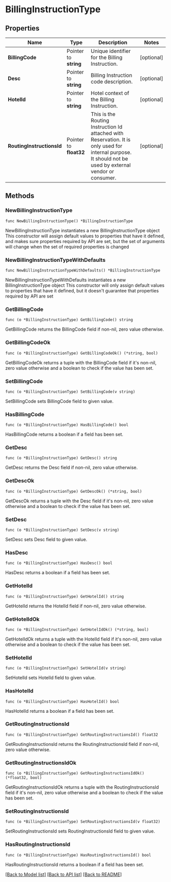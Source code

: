 # BillingInstructionType

## Properties

Name | Type | Description | Notes
------------ | ------------- | ------------- | -------------
**BillingCode** | Pointer to **string** | Unique identifier for the Billing Instruction. | [optional] 
**Desc** | Pointer to **string** | Billing Instruction code description. | [optional] 
**HotelId** | Pointer to **string** | Hotel context of the Billing Instruction. | [optional] 
**RoutingInstructionsId** | Pointer to **float32** | This is the Routing Instruction Id attached with Reservation. It is only used for internal purpose. It should not be used by external vendor or consumer. | [optional] 

## Methods

### NewBillingInstructionType

`func NewBillingInstructionType() *BillingInstructionType`

NewBillingInstructionType instantiates a new BillingInstructionType object
This constructor will assign default values to properties that have it defined,
and makes sure properties required by API are set, but the set of arguments
will change when the set of required properties is changed

### NewBillingInstructionTypeWithDefaults

`func NewBillingInstructionTypeWithDefaults() *BillingInstructionType`

NewBillingInstructionTypeWithDefaults instantiates a new BillingInstructionType object
This constructor will only assign default values to properties that have it defined,
but it doesn't guarantee that properties required by API are set

### GetBillingCode

`func (o *BillingInstructionType) GetBillingCode() string`

GetBillingCode returns the BillingCode field if non-nil, zero value otherwise.

### GetBillingCodeOk

`func (o *BillingInstructionType) GetBillingCodeOk() (*string, bool)`

GetBillingCodeOk returns a tuple with the BillingCode field if it's non-nil, zero value otherwise
and a boolean to check if the value has been set.

### SetBillingCode

`func (o *BillingInstructionType) SetBillingCode(v string)`

SetBillingCode sets BillingCode field to given value.

### HasBillingCode

`func (o *BillingInstructionType) HasBillingCode() bool`

HasBillingCode returns a boolean if a field has been set.

### GetDesc

`func (o *BillingInstructionType) GetDesc() string`

GetDesc returns the Desc field if non-nil, zero value otherwise.

### GetDescOk

`func (o *BillingInstructionType) GetDescOk() (*string, bool)`

GetDescOk returns a tuple with the Desc field if it's non-nil, zero value otherwise
and a boolean to check if the value has been set.

### SetDesc

`func (o *BillingInstructionType) SetDesc(v string)`

SetDesc sets Desc field to given value.

### HasDesc

`func (o *BillingInstructionType) HasDesc() bool`

HasDesc returns a boolean if a field has been set.

### GetHotelId

`func (o *BillingInstructionType) GetHotelId() string`

GetHotelId returns the HotelId field if non-nil, zero value otherwise.

### GetHotelIdOk

`func (o *BillingInstructionType) GetHotelIdOk() (*string, bool)`

GetHotelIdOk returns a tuple with the HotelId field if it's non-nil, zero value otherwise
and a boolean to check if the value has been set.

### SetHotelId

`func (o *BillingInstructionType) SetHotelId(v string)`

SetHotelId sets HotelId field to given value.

### HasHotelId

`func (o *BillingInstructionType) HasHotelId() bool`

HasHotelId returns a boolean if a field has been set.

### GetRoutingInstructionsId

`func (o *BillingInstructionType) GetRoutingInstructionsId() float32`

GetRoutingInstructionsId returns the RoutingInstructionsId field if non-nil, zero value otherwise.

### GetRoutingInstructionsIdOk

`func (o *BillingInstructionType) GetRoutingInstructionsIdOk() (*float32, bool)`

GetRoutingInstructionsIdOk returns a tuple with the RoutingInstructionsId field if it's non-nil, zero value otherwise
and a boolean to check if the value has been set.

### SetRoutingInstructionsId

`func (o *BillingInstructionType) SetRoutingInstructionsId(v float32)`

SetRoutingInstructionsId sets RoutingInstructionsId field to given value.

### HasRoutingInstructionsId

`func (o *BillingInstructionType) HasRoutingInstructionsId() bool`

HasRoutingInstructionsId returns a boolean if a field has been set.


[[Back to Model list]](../README.md#documentation-for-models) [[Back to API list]](../README.md#documentation-for-api-endpoints) [[Back to README]](../README.md)


